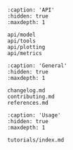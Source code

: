 ```{include} ../README.md

```

```{toctree}
:caption: 'API'
:hidden: true
:maxdepth: 1

api/model
api/tools
api/plotting
api/metrics
```

```{toctree}
:caption: 'General'
:hidden: true
:maxdepth: 1

changelog.md
contributing.md
references.md
```

```{toctree}
:caption: 'Usage'
:hidden: true
:maxdepth: 1

tutorials/index.md
```
